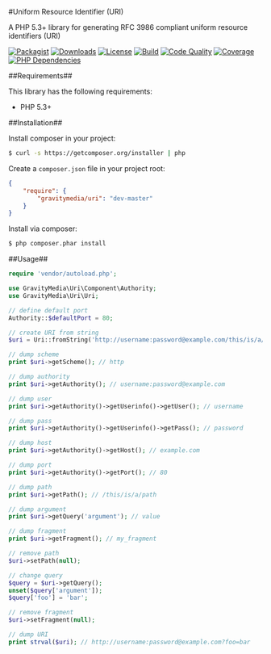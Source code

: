 #Uniform Resource Identifier (URI)

A PHP 5.3+ library for generating RFC 3986 compliant uniform resource identifiers (URI)

[![Packagist](https://img.shields.io/packagist/v/gravitymedia/uri.svg)](https://packagist.org/packages/gravitymedia/uri)
[![Downloads](https://img.shields.io/packagist/dt/gravitymedia/uri.svg)](https://packagist.org/packages/gravitymedia/uri)
[![License](https://img.shields.io/packagist/l/gravitymedia/uri.svg)](https://packagist.org/packages/gravitymedia/uri)
[![Build](https://img.shields.io/travis/GravityMedia/Uri.svg)](https://travis-ci.org/GravityMedia/Uri)
[![Code Quality](https://img.shields.io/scrutinizer/g/GravityMedia/Uri.svg)](https://scrutinizer-ci.com/g/GravityMedia/Uri/?branch=master)
[![Coverage](https://img.shields.io/scrutinizer/coverage/g/GravityMedia/Uri.svg)](https://scrutinizer-ci.com/g/GravityMedia/Uri/?branch=master)
[![PHP Dependencies](https://www.versioneye.com/user/projects/54fcb6ba4f31084fdc000719/badge.svg)](https://www.versioneye.com/user/projects/54fcb6ba4f31084fdc000719)

##Requirements##

This library has the following requirements:

 - PHP 5.3+

##Installation##

Install composer in your project:

```bash
$ curl -s https://getcomposer.org/installer | php
```

Create a `composer.json` file in your project root:

```json
{
    "require": {
        "gravitymedia/uri": "dev-master"
    }
}
```

Install via composer:

```bash
$ php composer.phar install
```

##Usage##

```php
require 'vendor/autoload.php';

use GravityMedia\Uri\Component\Authority;
use GravityMedia\Uri\Uri;

// define default port
Authority::$defaultPort = 80;

// create URI from string
$uri = Uri::fromString('http://username:password@example.com/this/is/a/path?argument=value#my_fragment');

// dump scheme
print $uri->getScheme(); // http

// dump authority
print $uri->getAuthority(); // username:password@example.com

// dump user
print $uri->getAuthority()->getUserinfo()->getUser(); // username

// dump pass
print $uri->getAuthority()->getUserinfo()->getPass(); // password

// dump host
print $uri->getAuthority()->getHost(); // example.com

// dump port
print $uri->getAuthority()->getPort(); // 80

// dump path
print $uri->getPath(); // /this/is/a/path

// dump argument
print $uri->getQuery('argument'); // value

// dump fragment
print $uri->getFragment(); // my_fragment

// remove path
$uri->setPath(null);

// change query
$query = $uri->getQuery();
unset($query['argument']);
$query['foo'] = 'bar';

// remove fragment
$uri->setFragment(null);

// dump URI
print strval($uri); // http://username:password@example.com?foo=bar
```
